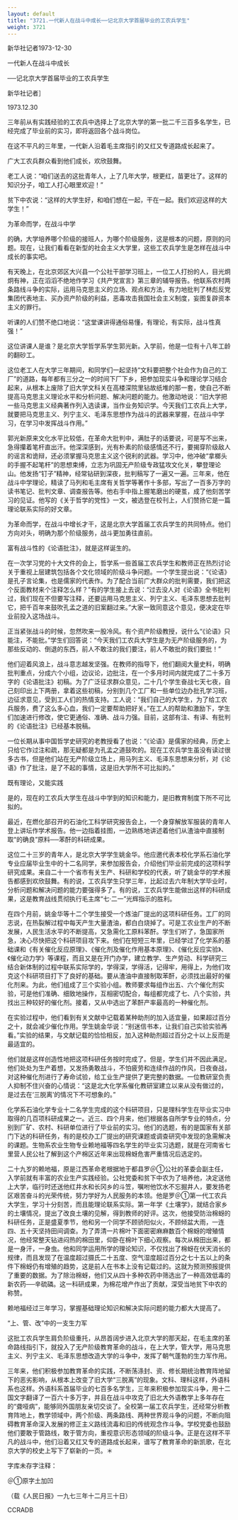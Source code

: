 ```yaml
---
layout: default
title: "3721.一代新人在战斗中成长──记北京大学首届毕业的工农兵学生"
weight: 3721
---
```


新华社记者1973-12-30

一代新人在战斗中成长

──记北京大学首届毕业的工农兵学生

新华社记者］

1973.12.30

三年前从有实践经验的工农兵中选择上了北京大学的第一批二千三百多名学生，已经完成了毕业前的实习，即将返回各个战斗岗位。

在这不平凡的三年里，一代新人沿着毛主席指引的又红又专道路成长起来了。

广大工农兵群众看到他们成长，欢欣鼓舞。

老工人说：“咱们送去的这批青年人，上了几年大学，根更红，苗更壮了。这样的知识分子，咱工人打心眼里欢迎！”

贫下中农说：“这样的大学生好，和咱们想在一起，干在一起。我们欢迎这样的大学生！”

为革命而学，在战斗中学

的确，大学培养哪个阶级的接班人，为哪个阶级服务，这是根本的问题，原则的问题。现在，让我们看看在新型的社会主义大学里，这些工农兵学生是怎样在战斗中成长的事实吧。

有天晚上，在北京郊区大兴县一个公社干部学习班上，一位工人打扮的人，目光炯炯有神，正在滔滔不绝地作学习《共产党宣言》第三章的辅导报告。他联系农村两条路线斗争的实际，运用马克思主义的立场、观点和方法，有力地批判了林彪反党集团代表地主、买办资产阶级的利益，恶毒攻击我国社会主义制度，妄图复辟资本主义的罪行。

听课的人们赞不绝口地说：“这堂课讲得通俗易懂，有理论，有实际，战斗性真强！”

这位讲课人是谁？是北京大学哲学系学生郭光新。入学前，他是一位有十八年工龄的翻砂工。

这位老工人在大学三年期间，和同学们一起坚持“文科要把整个社会作为自己的工厂”的道路，每年都有三分之一的时间下厂下乡，把参加现实斗争和理论学习结合起来，从根本上废除了旧大学文科关在高楼深院里钻故纸堆的那一套，使自己不断提高马克思主义理论水平和分析问题、解决问题的能力。他激动地说：“旧大学把一些马克思主义经典著作列入选读课，当作业务知识学。今天我们工农兵上大学，就要把马克思主义、列宁主义、毛泽东思想作为战斗的武器来掌握，在战斗中学习，在学习中发挥战斗作用。”

郭光新原来文化水平比较低，在革命大批判中，满肚子的话要说，可是写不出来，急得攥着笔杆直出汗。他深深感到，光有朴素的阶级感情还不行，要揭穿阶级敌人的谣言和诡辩，还必须掌握马克思主义这个锐利的武器。学习中，他冲破“拿榔头的手握不起笔杆”的思想束缚，立志为巩固无产阶级专政猛攻文化关，攀登理论山。他发扬“钉子”精神，经常钻研到深夜，批判稿写了一遍又一遍。三年来，他在战斗中学理论，精读了马列和毛主席有关哲学等著作十多部，写出了一百多万字的读书笔记、批判文章、调查报告等。他右手中指上握笔磨出的硬茧，成了他刻苦学习的见证。他写的《关于哲学的党性》一文，被选登在校刊上，人们赞扬它是一篇理论联系实际的好文章。

为革命而学，在战斗中增长才干，这是北京大学首届工农兵学生的共同特点。他们方向对头，明确为那个阶级服务，战斗更加勇往直前。

富有战斗性的《论语批注》，就是这样诞生的。

在一次学习党的十大文件的会上，哲学系一些首届工农兵学生和教师正在热烈讨论关于重视上层建筑包括各个文化领域的阶级斗争问题。一个学生提出说：“《论语》是孔子言论集，也是儒家的代表作。为了配合当前广大群众的批判需要，我们把这个反面教材来个注释怎么样？”有的学生接上去说：“过去没人对《论语》全书批判过，我们现在不但要写注释，还要运用马克思主义、列宁主义、毛泽东思想去批判它，把千百年来鼓吹孔孟之道的旧案翻过来。”大家一致同意这个意见，便决定在毕业前投入这场战斗。

正当紧张战斗的时候，忽然吹来一股冷风。有个资产阶级教授，说什么“《论语》只能注，不能批。”学生们回答说：“今天我们工农兵大学生是为无产阶级服务的，为那些反动的、倒退的东西，前人不敢注的我们要注，前人不敢批的我们要批！”

他们迎着风浪上，战斗意志越发坚强。在教师的指导下，他们翻阅大量史料，明确批判重点，分成六个小组，边议论，边批注，在一个多月时间内就完成了二十多万字的《论语批注》初稿。为了广泛征求群众意见，二十几个学生奋战七天七夜，自己刻印出上下两册，拿着这些初稿，分别到几个工厂和一些单位边办批孔学习班，边征求意见，受到工人们的热情支持。工人说：“我们自己的大学生，为了给工农兵服务，费了这么多心血，我们一定要帮助把好关。”在工人的帮助和激励下，学生们加速进行修改，使它更通俗、准确、战斗力强。目前，这部有注、有译、有批判的《论语批注》已经基本脱稿。

一位长期从事中国哲学史研究的老教授看了也说：“《论语》是儒家的经典，历史上只给它作过注和疏，那无疑都是为孔孟之道鼓吹的。现在工农兵学生虽没有读过很多古书，但是他们站在无产阶级立场上，用马列主义、毛泽东思想来分析，对《论语》作了批注，是了不起的事情，这是旧大学所不可比拟的。”

既有理论，又能实践

是的，现在的工农兵大学生在战斗中学到的知识和能力，是旧教育制度下所不可比拟的。

最近，在燃化部召开的石油化工科学研究报告会上，一个身穿解放军服装的青年人登上讲坛作学术报告。他一边指着挂图，一边熟练地讲述着他们从渣油中直接制取“的确良”原料──苯酐的科研成果。

这位二十三岁的青年人，是北京大学学生姚金华。他应邀代表本校化学系石油化学专业应届毕业生中的十二名同学，来参加报告会，介绍他们毕业前完成的这项科学研究成果。来自二十一个省市有关生产、科研和学校的代表，听了姚金华的学术报告都感到欢欣鼓舞。有的说，工农兵学生只学三年，比起过去六年制大学毕业时，分析问题和解决问题的能力要强得多了。有的说，工农兵学生能做出这样的科研成果，这是教育战线贯彻执行毛主席“七·二一”光辉指示的胜利。

在四个月前，姚金华等十二个学生接受一个炼油厂提出的这项科研任务。工厂的同志说，在热裂解过程中每天产生大量渣油，都白白烧掉了。可是工农业生产的不断发展，人民生活水平的不断提高，又急需化工原料苯酐。学生们听了，急国家所急，决心尽快把这个科研项目攻下来。他们在短短三年里，已经学过了化学系的基础课和《有关催化反应原理》、《催化剂及催化作用基本原理》、《催化反应实验》、《催化动力学》等课程，而且又是在开门办学，建立教学、生产劳动、科学研究三结合新体制的过程中联系实际学的，学得深，学得活，记得牢，用得上，为他们攻克这个科研项目打下了良好的基础。要从渣油中直接制取苯酐，必须找出最好的催化剂来。为此，他们组成了三个实验小组。教师要求每组作出五、六个催化剂实验，可是他们准确、细致地操作，互相密切配合，每组都完成了七、八个实验，共找出三种较好的催化剂。接着，又从中选出了苯酐产率最高的一种催化剂。

在实验过程中，他们看到有关文献中记载着某种助剂的加入适宜量，如果超过百分之十，就会减少催化作用。学生姚金华说：“别迷信书本，让我们自己实验实验再看。”实验的结果，与文献记载的恰恰相反，加入这种助剂超过百分之十以上反而是最适宜的。

他们就是这样创造性地把这项科研任务按时完成了。但是，学生们并不因此满足。他们处处为生产着想，又发扬勇敢战斗，不怕疲劳和连续作战的作风，日夜奋战，对这种催化剂进行了寿命试验，给工业生产提供了更完整的数据。一位教研室负责人抑制不住兴奋的心情说：“这是北大化学系催化教研室建立以来从没有做过的，是过去在‘三脱离’的情况下不可想象的。”

化学系石油化学专业十二名学生完成的这个科研项目，只是理科学生在毕业实习中取得的几百项科研成果之一。近三、四个月来，他们根据各自所学专业的特点，分别到厂矿、农村、科研单位进行了毕业前的实习。他们的选题，有的是国家有关部门下达的科研任务，有的是校办工厂提出的研究课题或调查研究中发现的急需解决的课题。生物系农业生物专业赖地福等四名学生的毕业实习选题，就是在河南省七里营人民公社了解到这个产棉区近年来出现棉蚜危害严重情况后选定的。

二十九岁的赖地福，原是江西革命老根据地于都县罗＠①公社的革委会副主任，入学前就有丰富的农业生产实践经验。公社党委和贫下中农为了培养他，决定送他上大学，临行时还送他红井水和长冈乡的斗笠，嘱咐他饮水不忘掘井人，要发扬老区艰苦奋斗的光荣传统，努力学好为人民服务的本领。他是罗＠①第一代工农兵大学生，学习十分刻苦，而且能理论联系实际。第一年学《土壤学》，就结合家乡的土壤情况，提出了改良土壤的见解，得到教师的好评。这次，他接受防治棉蚜的科研任务，正是盛夏季节，他和另一个同学不顾骄阳似火，不顾倾盆大雨，一连四、五十天坚持田间调查。为了弄清一片棉叶下面密密麻麻数百个棉蚜的增殖情况，他经常整天钻进闷热的棉田里，仰卧在棉叶下细心观察。每次从棉田出来，都是一身汗，一身虫。他和同学运用所学的理论知识，不仅找出了棉蚜在伏天消长的规律，而且发现了在温度超过摄氏二十五度、空气湿度超过百分之七十五以上的条件下棉蚜仍有增殖的趋势，这是前人在书本上没有记载过的。这就为预测预报提供了重要的数据。为了除治棉蚜，他们又从四十多种农药中筛选出了一种高效低毒的新农药──辛硫磷。这一科研成果，为棉花增产作出了贡献，深受当地贫下中农的称赞。

赖地福经过三年学习，掌握基础理论知识和解决实际问题的能力都大大提高了。

“上、管、改”中的一支生力军

这批工农兵学生肩负阶级重托，从昂首阔步进入北京大学的那天起，在毛主席的革命路线指引下，就投入了无产阶级教育革命的战斗，在上大学，管大学，用马克思主义、列宁主义、毛泽东思想改造大学的斗争中，发挥了朝气蓬勃的生力军作用。

三年来，他们积极参加教育革命的实践，不断荡涤封、资、修长期统治教育阵地留下的恶劣影响，从根本上改变了旧大学“三脱离”的现象。文科、理科这样，外语科系也这样。外语科系首届毕业的七百多名学生，三年来积极参加现实斗争，用十二国文字翻译了一百六十多万字，并且在战斗中攻克了旧北大外语教学上多年存在的“聋哑病”，能够同外国朋友亲切交谈了。全校第一届工农兵学生，还经常分析教育阵地上，教学领域中，两个阶级、两条路线、两种世界观斗争的问题，不断向阻碍教育革命深入发展的修正主义路线流毒和旧的传统观念作斗争。学校党委也鼓励他们要敢于管路线，敢于管方向，重视意识形态领域的阶级斗争。正是在这样不平凡的战斗中，他们沿着又红又专的道路成长起来，谱写了教育革命的新凯歌，在北京大学的校史上写下了崭新的一页。＊

字库未存字注释：

＠①原字土加凹

（载《人民日报》一九七三年十二月三十日）

CCRADB


